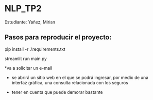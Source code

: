 # NLP_TP2

Estudiante: Yañez, Mirian

## Pasos para reproducir el proyecto:

pip install -r .\requirements.txt

streamlit run main.py

*va a solicitar un e-mail

* se abrirá un sitio web en el que se podrá ingresar, por medio de una interfaz gráfica, una consulta relacionada con los seguros

* tener en cuenta que puede demorar bastante